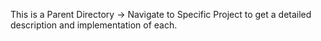 This is a Parent Directory -> Navigate to Specific Project to get a detailed description and implementation of each.

